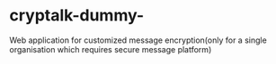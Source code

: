 # cryptalk-dummy-
Web application for customized message encryption(only for a single organisation which requires secure message platform)
